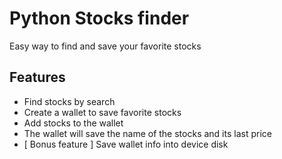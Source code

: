 # Python Stocks finder
Easy way to find and save your favorite stocks

## Features
  - Find stocks by search
  - Create a wallet to save favorite stocks
  - Add stocks to the wallet
  - The wallet will save the name of the stocks and its last price
  - [ Bonus feature ] Save wallet info into device disk
